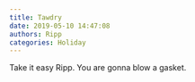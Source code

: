 ```yaml
---
title: Tawdry
date: 2019-05-10 14:47:08
authors: Ripp
categories: Holiday
---
```


 Take it easy Ripp.
You are gonna blow a gasket.